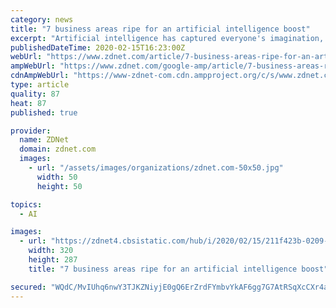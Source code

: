 ```yaml
---
category: news
title: "7 business areas ripe for an artificial intelligence boost"
excerpt: "Artificial intelligence has captured everyone's imagination, but what can we expect from the technology? A recent survey of more than 550 executives from IBM finds plenty of support from the top -- everyone wants to plunge full-force into AI to increase the speed and capabilities of their businesses. At the same time, AI is still very much in ..."
publishedDateTime: 2020-02-15T16:23:00Z
webUrl: "https://www.zdnet.com/article/7-business-areas-ripe-for-an-artificial-intelligence-boost/"
ampWebUrl: "https://www.zdnet.com/google-amp/article/7-business-areas-ripe-for-an-artificial-intelligence-boost/"
cdnAmpWebUrl: "https://www-zdnet-com.cdn.ampproject.org/c/s/www.zdnet.com/google-amp/article/7-business-areas-ripe-for-an-artificial-intelligence-boost/"
type: article
quality: 87
heat: 87
published: true

provider:
  name: ZDNet
  domain: zdnet.com
  images:
    - url: "/assets/images/organizations/zdnet.com-50x50.jpg"
      width: 50
      height: 50

topics:
  - AI

images:
  - url: "https://zdnet4.cbsistatic.com/hub/i/2020/02/15/211f423b-0209-4ff3-ba9b-55d939fe67e0/ibm-watson-group-photo-from-ibm-media-relations.jpg"
    width: 320
    height: 287
    title: "7 business areas ripe for an artificial intelligence boost"

secured: "WQdC/MvIUhq6nwY3TJKZNiyjE0gQ6ErZrdFYmbvYkAF6gg7G7AtRSqXcCXr4apT0zeMUFeKYYsb+FnheNh8wvWGpQPy4oBopVs6P+6WhU6lxsAU8RzSxhgvmDy3mXsVh1B+yOjChmPClyo5h4rShRAC2BNjYu7/WOHObhDu7jB9iYrQyXLTXGbFno+RGcmaPCSMkUxsjW7zURx97iyWYhQP4ihpjsLKa295jh4j4Z6MBi1tkjmUe+3sgLvjsdjOPLEoG2pw1x5r3SSPQF7VZkio3YLpmX0ewZiZlCmBAyJ1yvP21/aufA3d+KM80OfpffnOiDlJNbiyJhx4a+UssEb6DO7TNNQx/EzxGP/ZWdkCTJCvSZzK/nEWcllsVqo5DQFllbIzaZhtIUYCr4MCt0ci3Tb4P4T1Zdu1yY7RFpYrTbit8LFyBQ/ssA2w0+wgetPXho2nJRwRrpKEes4Fksta4hQ4UlSMhTK9SWxCSPF0=;Ns05VluJIAi7fCDuq7uNlA=="
---
```


